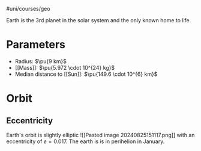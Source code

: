 #uni/courses/geo

Earth is the 3rd planet in the solar system and the only known home to life.

# Parameters

- Radius: $\pu{9 km}$
- [[Mass]]: $\pu{5.972 \cdot 10^{24} kg}$
- Median distance to [[Sun]]: $\pu{149.6 \cdot 10^{6} km}$

# Orbit

## Eccentricity

Earth's orbit is slightly elliptic
![[Pasted image 20240825151117.png]]
with an eccentricity of $e = 0.017$.
The earth is is in perihelion in January.